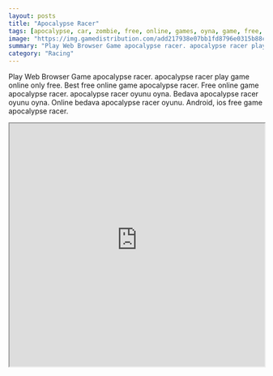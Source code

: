 ```yaml
---
layout: posts
title: "Apocalypse Racer"
tags: [apocalypse, car, zombie, free, online, games, oyna, game, free, games, play, play, games]
image: "https://img.gamedistribution.com/add217938e07bb1fd8796e0315b88c10.jpg"
summary: "Play Web Browser Game apocalypse racer. apocalypse racer play game online only free. Best free online game apocalypse racer. Free online game apocalypse racer. apocalypse racer oyunu oyna. Bedava apocalypse racer oyunu oyna. Online bedava apocalypse racer oyunu. Android, ios free game apocalypse racer."
category: "Racing"
---
```


Play Web Browser Game apocalypse racer. apocalypse racer play game online only free. Best free online game apocalypse racer. Free online game apocalypse racer. apocalypse racer oyunu oyna. Bedava apocalypse racer oyunu oyna. Online bedava apocalypse racer oyunu. Android, ios free game apocalypse racer.

<iframe width="100%" height="480px;" src="https://flash.gamedistribution.com?game=add217938e07bb1fd8796e0315b88c10"></iframe>